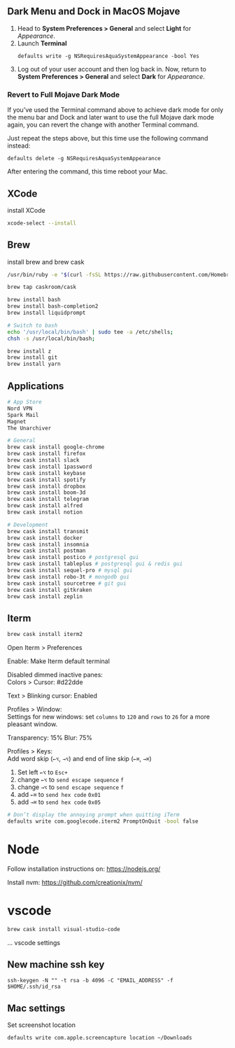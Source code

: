 ## Dark Menu and Dock in MacOS Mojave

1. Head to **System Preferences > General** and select **Light** for *Appearance*.
2. Launch **Terminal**
    ```
    defaults write -g NSRequiresAquaSystemAppearance -bool Yes
    ```
3. Log out of your user account and then log back in. Now, return to **System Preferences > General** and select **Dark** for *Appearance*.

### Revert to Full Mojave Dark Mode

If you’ve used the Terminal command above to achieve dark mode for only the menu bar and Dock and later want to use the full Mojave dark mode again, you can revert the change with another Terminal command.

Just repeat the steps above, but this time use the following command instead:

```
defaults delete -g NSRequiresAquaSystemAppearance
```
After entering the command, this time reboot your Mac.

## XCode

install XCode
```sh
xcode-select --install
```

## Brew

install brew and brew cask

```sh
/usr/bin/ruby -e "$(curl -fsSL https://raw.githubusercontent.com/Homebrew/install/master/install)"

brew tap caskroom/cask
```

```sh
brew install bash
brew install bash-completion2
brew install liquidprompt

# Switch to bash 
echo '/usr/local/bin/bash' | sudo tee -a /etc/shells;
chsh -s /usr/local/bin/bash;

brew install z
brew install git
brew install yarn
```


## Applications

```sh
# App Store
Nord VPN
Spark Mail
Magnet
The Unarchiver
```

```sh
# General
brew cask install google-chrome
brew cask install firefox
brew cask install slack
brew cask install 1password
brew cask install keybase
brew cask install spotify
brew cask install dropbox
brew cask install boom-3d
brew cask install telegram
brew cask install alfred
brew cask install notion
```

```sh
# Development
brew cask install transmit
brew cask install docker
brew cask install insomnia
brew cask install postman 
brew cask install postico # postgresql gui
brew cask install tableplus # postgresql gui & redis gui
brew cask install sequel-pro # mysql gui
brew cask install robo-3t # mongodb gui
brew cask install sourcetree # git gui
brew cask install gitkraken
brew cask install zeplin
```

## Iterm
```sh
brew cask install iterm2
```

Open Iterm > Preferences

Enable: Make Iterm default terminal

Disabled dimmed inactive panes:  
Colors > Cursor: #d22dde

Text > Blinking cursor: Enabled

Profiles > Window:  
Settings for new windows: set `columns` to `120` and `rows` to `26` for a more pleasant window.

Transparency: 15%
Blur: 75%


Profiles > Keys:  
Add word skip (`←⌥`, `→⌥`) and end of line skip (`←⌘`, `→⌘`)  

1. Set left `←⌥` to `Esc+`
2. change `←⌥` to `send escape sequence` `f`
3. change `→⌥` to `send escape sequence` `f` 
4. add `←⌘` to `send hex code` `0x01` 
5. add `→⌘` to `send hex code` `0x05` 

```sh
# Don’t display the annoying prompt when quitting iTerm
defaults write com.googlecode.iterm2 PromptOnQuit -bool false
```

# Node
Follow installation instructions on: https://nodejs.org/

Install nvm: https://github.com/creationix/nvm/

# vscode
```sh
brew cask install visual-studio-code
```

... vscode settings


## New machine ssh key

```
ssh-keygen -N "" -t rsa -b 4096 -C "EMAIL_ADDRESS" -f $HOME/.ssh/id_rsa
```

## Mac settings

Set screenshot location
```
defaults write com.apple.screencapture location ~/Downloads
```
